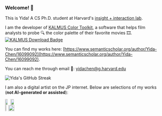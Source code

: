 ### Welcome! :raised_hands:

<!-- This is Yida! A young fella :man_student: with an active mind :brain: that aspires to make ML / AI more intelligible through mechanistic interpretability and visualization tools. -->

This is Yida! A CS Ph.D. student at Harvard's [insight + interaction lab](https://insight.seas.harvard.edu/).

I am the developer of [KALMUS Color Toolkit](https://github.com/KALMUS-Color-Toolkit/KALMUS), a software that helps film analysts to probe :mag: the color palette of their favorite movies :film_strip:. [![KALMUS Download Badge](https://img.shields.io/pypi/dm/kalmus)](https://pypi.org/project/kalmus/)

You can find my works here: [https://www.semanticscholar.org/author/Yida-Chen/16099092](https://www.semanticscholar.org/author/Yida-Chen/16099092).

You can reach me through email :e-mail:: <yidachen@g.harvard.edu>

![Yida's GitHub Streak](http://github-readme-streak-stats.herokuapp.com?user=yc015&theme=radical&hide_border=true&date_format=M%20j%5B%2C%20Y%5D)

I am also a digital artist on the JP internet. Below are selections of my works (**not AI-generated or assisted**):

<div style="display:flex; flex-wrap:wrap; padding: 0; margin: 0; width: fit-content">
  <img src="https://github.com/yc015/yc015/assets/69224866/7ef3d28d-e2f2-4752-8119-4cb546dd89d4" width="45.45%" padding="0" margin="0"/>
  <img src="https://github.com/yc015/yc015/assets/69224866/7a42ca4d-3dbb-420e-a9af-deaec238e85d" width="52.45%" padding="0" margin="0"/>
</div>
<div style="display:flex; flex-wrap:wrap; padding: 0; margin: 0; width: fit-content">
  <img src="https://github.com/yc015/yc015/assets/69224866/bc0c7b9f-e5ec-46fa-81ee-4fcda813dfa5" width="26.9%" padding="0" margin="0"/>
  <img src="https://github.com/yc015/yc015/assets/69224866/c5ed5554-b1ee-4cc9-b8cd-af7ae3221dc6" width="71%" padding="0" margin="0"/>
<!--   <img src="https://github.com/yc015/yc015/assets/69224866/551c43ac-aa21-456d-b33f-755e012b70be" height="315px" padding="0" margin="0"/> -->
</div>
<div style="display:flex; flex-wrap:wrap; padding: 0; margin: 0;">


</div>

<!--
**yc015/yc015** is a ✨ _special_ ✨ repository because its `README.md` (this file) appears on your GitHub profile.

Here are some ideas to get you started:

- 🔭 I’m currently working on ...
- 🌱 I’m currently learning ...
- 👯 I’m looking to collaborate on ...
- 🤔 I’m looking for help with ...
- 💬 Ask me about ...
- 📫 How to reach me: ...
- 😄 Pronouns: ...
- ⚡ Fun fact: ...
-->
